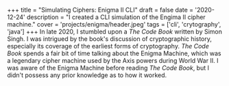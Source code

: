 +++
title = "Simulating Ciphers: Enigma II CLI"
draft = false
date = '2020-12-24'
description = "I created a CLI simulation of the Engima II cipher machine."
cover = 'projects/enigma/header.jpeg'
tags = ['cli', 'crytography', 'java']
+++
In late 2020, I stumbled upon a *The Code Book* written by Simon Singh. I was intrigued by the book's discussion of cryptographic history, especially its coverage of the earliest forms of cryptography. *The Code Book* spends a fair bit of time talking about the Enigma Machine, which was a legendary cipher machine used by the Axis powers during World War II. I was aware of the Enigma Machine before reading *The Code Book*, but I didn't possess any prior knowledge as to how it worked. 